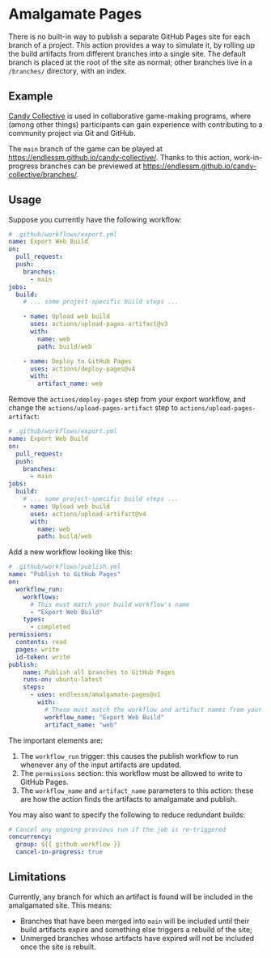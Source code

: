 # Amalgamate Pages

There is no built-in way to publish a separate GitHub Pages site for each branch
of a project. This action provides a way to simulate it, by rolling up the build
artifacts from different branches into a single site. The default branch is
placed at the root of the site as normal; other branches live in a `/branches/`
directory, with an index.

## Example

[Candy Collective](https://github.com/endlessm/candy-collective) is used in
collaborative game-making programs, where (among other things) participants can
gain experience with contributing to a community project via Git and GitHub.

The `main` branch of the game can be played at
<https://endlessm.github.io/candy-collective/>. Thanks to this action,
work-in-progress branches can be previewed at
<https://endlessm.github.io/candy-collective/branches/>.

## Usage

Suppose you currently have the following workflow:

```yaml
# .github/workflows/export.yml
name: Export Web Build
on:
  pull_request:
  push:
    branches:
      - main
jobs:
  build:
    # ... some project-specific build steps ...

    - name: Upload web build
      uses: actions/upload-pages-artifact@v3
      with:
        name: web
        path: build/web

    - name: Deploy to GitHub Pages
      uses: actions/deploy-pages@v4
      with:
        artifact_name: web
```

Remove the `actions/deploy-pages` step from your export workflow, and change the
`actions/upload-pages-artifact` step to `actions/upload-pages-artifact`:

```yaml
# .github/workflows/export.yml
name: Export Web Build
on:
  pull_request:
  push:
    branches:
      - main
jobs:
  build:
    # ... some project-specific build steps ...
    - name: Upload web build
      uses: actions/upload-artifact@v4
      with:
        name: web
        path: build/web
```

Add a new workflow looking like this:

```yaml
# .github/workflows/publish.yml
name: "Publish to GitHub Pages"
on:
  workflow_run:
    workflows:
      # This must match your build workflow's name
      - "Export Web Build"
    types:
      - completed
permissions:
  contents: read
  pages: write
  id-token: write
publish:
    name: Publish all branches to GitHub Pages
    runs-on: ubuntu-latest
    steps:
      - uses: endlessm/amalgamate-pages@v1
        with:
          # These must match the workflow and artifact names from your build workflow
          workflow_name: "Export Web Build"
          artifact_name: "web"
```

The important elements are:

1. The `workflow_run` trigger: this causes the publish workflow to run whenever
   any of the input artifacts are updated.
2. The `permissions` section: this workflow must be allowed to write to GitHub Pages.
3. The `workflow_name` and `artifact_name` parameters to this action: these are how the
   action finds the artifacts to amalgamate and publish.

You may also want to specify the following to reduce redundant builds:

```yaml
# Cancel any ongoing previous run if the job is re-triggered
concurrency:
  group: ${{ github.workflow }}
  cancel-in-progress: true
```

## Limitations

Currently, any branch for which an artifact is found will be included in the
amalgamated site. This means:

- Branches that have been merged into `main` will be included until their build
  artifacts expire and something else triggers a rebuild of the site;
- Unmerged branches whose artifacts have expired will not be included once the
  site is rebuilt.
